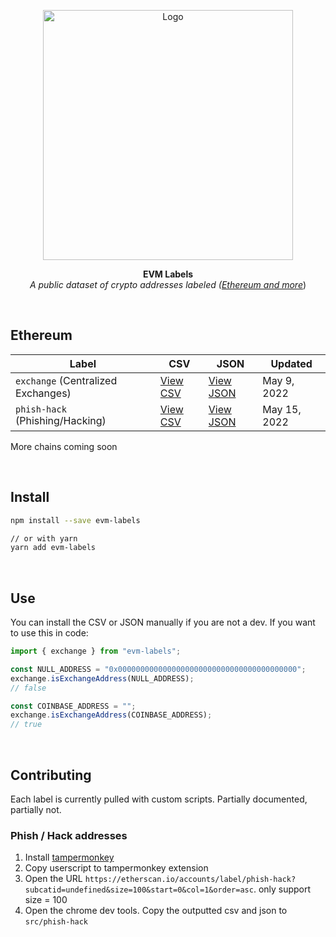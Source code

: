 <p align="center">
  <a><img src="https://etherscan.io/images/logo-ether.png?v=0.0.2" title="Logo" width="400"/></a>
</p>
<p align="center">
  <b>
    EVM Labels
  </b>
  <br>
  <i>A public dataset of crypto addresses labeled (<a href="https://etherscan.io/labelcloud">Ethereum and more</a></i>)
  <br>
</p>

<br/>

## Ethereum

| Label                              | CSV                                  | JSON                                   | Updated      |
| ---------------------------------- | ------------------------------------ | -------------------------------------- | ------------ |
| `exchange` (Centralized Exchanges) | [View CSV](./src/exchange/all.csv)   | [View JSON](./lib/exchange/all.json)   | May 9, 2022  |
| `phish-hack` (Phishing/Hacking)    | [View CSV](./src/phish-hack/all.csv) | [View JSON](./lib/phish-hack/all.json) | May 15, 2022 |

More chains coming soon

<br/>

## Install

```sh
npm install --save evm-labels

// or with yarn
yarn add evm-labels
```

<br/>

## Use

You can install the CSV or JSON manually if you are not a dev. If you want to use this in code:

```js
import { exchange } from "evm-labels";

const NULL_ADDRESS = "0x0000000000000000000000000000000000000000";
exchange.isExchangeAddress(NULL_ADDRESS);
// false

const COINBASE_ADDRESS = "";
exchange.isExchangeAddress(COINBASE_ADDRESS);
// true
```

<br/>

## Contributing

Each label is currently pulled with custom scripts. Partially documented, partially not.

### Phish / Hack addresses

1. Install [tampermonkey](https://chrome.google.com/webstore/detail/tampermonkey/dhdgffkkebhmkfjojejmpbldmpobfkfo?utm_source=chrome-ntp-icon)
2. Copy userscript to tampermonkey extension
3. Open the URL `https://etherscan.io/accounts/label/phish-hack?subcatid=undefined&size=100&start=0&col=1&order=asc`. only support size = 100
4. Open the chrome dev tools. Copy the outputted csv and json to `src/phish-hack`
